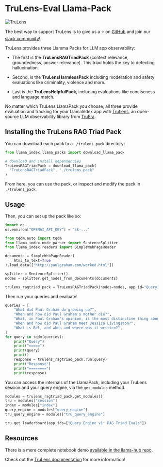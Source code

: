 # TruLens-Eval Llama-Pack

![TruLens](https://www.trulens.org/assets/images/Neural_Network_Explainability.png)

The best way to support TruLens is to give us a ⭐ on [GitHub](https://www.github.com/truera/trulens) and join our [slack community](https://communityinviter.com/apps/aiqualityforum/josh)!

TruLens provides three Llamma Packs for LLM app observability:

- The first is the **TruLensRAGTriadPack** (context relevance, groundedness, answer relevance). This triad holds the key to detecting hallucination.

- Second, is the **TruLensHarmlessPack** including moderation and safety evaluations like criminality, violence and more.

- Last is the **TruLensHelpfulPack**, including evaluations like conciseness and language match.

No matter which TruLens LlamaPack you choose, all three provide evaluation and tracking for your LlamaIndex app with [TruLens](https://github.com/truera/trulens), an open-source LLM observability library from [TruEra](https://www.truera.com/).

## Installing the TruLens RAG Triad Pack

You can download each pack to a `./trulens_pack` directory:

```python
from llama_index.llama_packs import download_llama_pack

# download and install dependencies
TruLensRAGTriadPack = download_llama_pack(
  "TruLensRAGTriadPack", "./trulens_pack"
)
```

From here, you can use the pack, or inspect and modify the pack in `./trulens_pack`.

## Usage

Then, you can set up the pack like so:

```python
import os
os.environ["OPENAI_API_KEY"] = "sk-..."

from tqdm.auto import tqdm
from llama_index.node_parser import SentenceSplitter
from llama_index.readers import SimpleWebPageReader

documents = SimpleWebPageReader(
    html_to_text=True
).load_data(["http://paulgraham.com/worked.html"])

splitter = SentenceSplitter()
nodes = splitter.get_nodes_from_documents(documents)

trulens_ragtriad_pack = TruLensRAGTriadPack(nodes=nodes, app_id="Query Engine v1: RAG Triad Evals")
```

Then run your queries and evaluate!

```python
queries = [
    "What did Paul Graham do growing up?",
    "When and how did Paul Graham's mother die?",
    "What, in Paul Graham's opinion, is the most distinctive thing about YC?",
    "When and how did Paul Graham meet Jessica Livingston?",
    "What is Bel, and when and where was it written?",
]
for query in tqdm(queries):
    print("Query")
    print("=====")
    print(query)
    print()
    response = trulens_ragtriad_pack.run(query)
    print("Response")
    print("========")
    print(response)
```

You can access the internals of the LlamaPack, including your TruLens session and your query engine, via the `get_modules` method.

```python
modules = trulens_ragtriad_pack.get_modules()
tru = modules["session"]
index = modules["index"]
query_engine = modules["query_engine"]
tru_query_engine = modules["tru_query_engine"]
```

```python
tru.get_leaderboard(app_ids=["Query Engine v1: RAG Triad Evals"])
```

## Resources

There is a more complete notebook demo [available in the llama-hub repo](https://github.com/run-llama/llama-hub/blob/main/llama_hub/llama_packs/trulens_eval_packs/trulens_eval_llama_packs.ipynb).

Check out the [TruLens documentation](https://www.trulens.org/trulens_eval/install/) for more information!